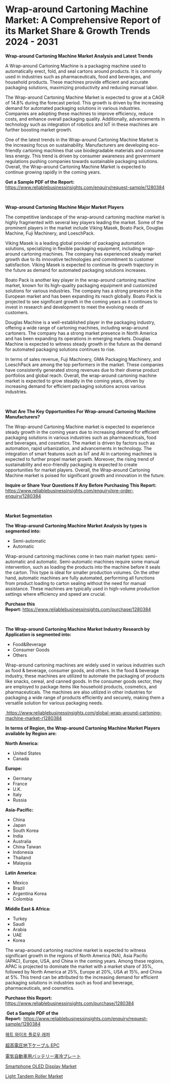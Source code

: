 <p><h1>Wrap-around Cartoning Machine Market: A Comprehensive Report of its Market Share & Growth Trends 2024 - 2031</h1></p><p><strong>Wrap-around Cartoning Machine Market Analysis and Latest Trends</strong></p>
<p><p>A Wrap-around Cartoning Machine is a packaging machine used to automatically erect, fold, and seal cartons around products. It is commonly used in industries such as pharmaceuticals, food and beverages, and household products. These machines provide efficient and accurate packaging solutions, maximizing productivity and reducing manual labor.</p><p>The Wrap-around Cartoning Machine Market is expected to grow at a CAGR of 14.8% during the forecast period. This growth is driven by the increasing demand for automated packaging solutions in various industries. Companies are adopting these machines to improve efficiency, reduce costs, and enhance overall packaging quality. Additionally, advancements in technology such as integration of robotics and IoT in these machines are further boosting market growth.</p><p>One of the latest trends in the Wrap-around Cartoning Machine Market is the increasing focus on sustainability. Manufacturers are developing eco-friendly cartoning machines that use biodegradable materials and consume less energy. This trend is driven by consumer awareness and government regulations pushing companies towards sustainable packaging solutions. Overall, the Wrap-around Cartoning Machine Market is expected to continue growing rapidly in the coming years.</p></p>
<p><strong>Get a Sample PDF of the Report:&nbsp;</strong> <a href="https://www.reliablebusinessinsights.com/enquiry/request-sample/1280384">https://www.reliablebusinessinsights.com/enquiry/request-sample/1280384</a></p>
<p>&nbsp;</p>
<p><strong>Wrap-around Cartoning Machine Major Market Players</strong></p>
<p><p>The competitive landscape of the wrap-around cartoning machine market is highly fragmented with several key players leading the market. Some of the prominent players in the market include Viking Masek, Boato Pack, Douglas Machine, Fuji Machinery, and LoeschPack.</p><p>Viking Masek is a leading global provider of packaging automation solutions, specializing in flexible packaging equipment, including wrap-around cartoning machines. The company has experienced steady market growth due to its innovative technologies and commitment to customer satisfaction. Viking Masek is expected to continue its growth trajectory in the future as demand for automated packaging solutions increases.</p><p>Boato Pack is another key player in the wrap-around cartoning machine market, known for its high-quality packaging equipment and customized solutions for various industries. The company has a strong presence in the European market and has been expanding its reach globally. Boato Pack is projected to see significant growth in the coming years as it continues to invest in research and development to meet the evolving needs of customers.</p><p>Douglas Machine is a well-established player in the packaging industry, offering a wide range of cartoning machines, including wrap-around cartoners. The company has a strong market presence in North America and has been expanding its operations in emerging markets. Douglas Machine is expected to witness steady growth in the future as the demand for automated packaging solutions continues to rise.</p><p>In terms of sales revenue, Fuji Machinery, GMA Packaging Machinery, and LoeschPack are among the top performers in the market. These companies have consistently generated strong revenues due to their diverse product portfolios and global reach. Overall, the wrap-around cartoning machine market is expected to grow steadily in the coming years, driven by increasing demand for efficient packaging solutions across various industries.</p></p>
<p>&nbsp;</p>
<p><strong>What Are The Key Opportunities For Wrap-around Cartoning Machine Manufacturers?</strong></p>
<p><p>The Wrap-around Cartoning Machine market is expected to experience steady growth in the coming years due to increasing demand for efficient packaging solutions in various industries such as pharmaceuticals, food and beverages, and cosmetics. The market is driven by factors such as automation, rapid urbanization, and advancements in technology. The integration of smart features such as IoT and AI in cartoning machines is expected to further propel market growth. Moreover, the rising trend of sustainability and eco-friendly packaging is expected to create opportunities for market players. Overall, the Wrap-around Cartoning Machine market is poised for significant growth and innovation in the future.</p></p>
<p><strong>Inquire or Share Your Questions If Any Before Purchasing This Report:</strong> <a href="https://www.reliablebusinessinsights.com/enquiry/pre-order-enquiry/1280384">https://www.reliablebusinessinsights.com/enquiry/pre-order-enquiry/1280384</a></p>
<p>&nbsp;</p>
<p><strong>Market Segmentation</strong></p>
<p><strong>The Wrap-around Cartoning Machine Market Analysis by types is segmented into:</strong></p>
<p><ul><li>Semi-automatic</li><li>Automatic</li></ul></p>
<p><p>Wrap-around cartoning machines come in two main market types: semi-automatic and automatic. Semi-automatic machines require some manual intervention, such as loading the products into the machine before it seals the carton. This type is ideal for smaller production volumes. On the other hand, automatic machines are fully automated, performing all functions from product loading to carton sealing without the need for manual assistance. These machines are typically used in high-volume production settings where efficiency and speed are crucial.</p></p>
<p><strong>Purchase this Report:&nbsp;</strong><a href="https://www.reliablebusinessinsights.com/purchase/1280384">https://www.reliablebusinessinsights.com/purchase/1280384</a></p>
<p>&nbsp;</p>
<p><strong>The Wrap-around Cartoning Machine Market Industry Research by Application is segmented into:</strong></p>
<p><ul><li>Food&Beverage</li><li>Consumer Goods</li><li>Others</li></ul></p>
<p><p>Wrap-around cartoning machines are widely used in various industries such as food & beverage, consumer goods, and others. In the food & beverage industry, these machines are utilized to automate the packaging of products like snacks, cereal, and canned goods. In the consumer goods sector, they are employed to package items like household products, cosmetics, and pharmaceuticals. The machines are also utilized in other industries for packaging a wide range of products efficiently and securely, making them a versatile solution for various packaging needs.</p></p>
<p><a href="https://www.reliablebusinessinsights.com/global-wrap-around-cartoning-machine-market-r1280384">&nbsp;https://www.reliablebusinessinsights.com/global-wrap-around-cartoning-machine-market-r1280384</a></p>
<p><strong>In terms of Region, the Wrap-around Cartoning Machine Market Players available by Region are:</strong></p>
<p>
    <p> <strong> North America: </strong>
        <ul>
            <li>United States</li>
            <li>Canada</li>
        </ul>
        </p> 
    <p> <strong> Europe: </strong>
        <ul>
            <li>Germany</li>
            <li>France</li>
            <li>U.K.</li>
            <li>Italy</li>
            <li>Russia</li>
        </ul>
        </p> 
    <p> <strong> Asia-Pacific: </strong>
        <ul>
            <li>China</li>
            <li>Japan</li>
            <li>South Korea</li>
            <li>India</li>
            <li>Australia</li>
            <li>China Taiwan</li>
            <li>Indonesia</li>
            <li>Thailand</li>
            <li>Malaysia</li>
        </ul>
        </p> 
    <p> <strong> Latin America: </strong>
        <ul>
            <li>Mexico</li>
            <li>Brazil</li>
            <li>Argentina Korea</li>
            <li>Colombia</li>
        </ul>
        </p> 
    <p> <strong> Middle East & Africa: </strong>
        <ul>
            <li>Turkey</li>
            <li>Saudi</li>
            <li>Arabia</li>
            <li>UAE</li>
            <li>Korea</li>
        </ul>
    </p>
    </p>
<p><p>The wrap-around cartoning machine market is expected to witness significant growth in the regions of North America (NA), Asia Pacific (APAC), Europe, USA, and China in the coming years. Among these regions, APAC is projected to dominate the market with a market share of 35%, followed by North America at 25%, Europe at 20%, USA at 15%, and China at 5%. This trend can be attributed to the increasing demand for efficient packaging solutions in industries such as food and beverage, pharmaceuticals, and cosmetics.</p></p>
<p><strong>Purchase this Report: </strong><a href="https://www.reliablebusinessinsights.com/purchase/1280384">https://www.reliablebusinessinsights.com/purchase/1280384</a></p>
<p>&nbsp;<strong>Get a Sample PDF of the Report:&nbsp;&nbsp;</strong><a href="https://www.reliablebusinessinsights.com/enquiry/request-sample/1280384">https://www.reliablebusinessinsights.com/enquiry/request-sample/1280384</a></p>
<p><strong></strong></p>
<p><p><a href="https://github.com/vdhdwjyp90142/Market-Research-Report-List-2/blob/main/144463489929.md">웨트 와이프 플로우 래퍼</a></p><p><a href="https://medium.com/@kaitlensen45645/%E8%B6%85%E3%83%8F%E3%82%A4%E3%83%9C%E3%83%AB%E3%83%86%E3%83%BC%E3%82%B8%E5%9C%B0%E4%B8%8B%E9%85%8D%E7%B7%9Aepc%E5%B8%82%E5%A0%B4%E8%AA%BF%E6%9F%BB%E3%83%AC%E3%83%9D%E3%83%BC%E3%83%88-%E3%81%9D%E3%81%AE%E6%AD%B4%E5%8F%B2%E3%81%8A%E3%82%88%E3%81%B32024%E5%B9%B4%E3%81%8B%E3%82%892031%E5%B9%B4%E3%81%BE%E3%81%A7%E3%81%AE%E4%BA%88%E6%B8%AC-6848b6819fd9">超高電圧地下ケーブル EPC</a></p><p><a href="https://medium.com/@dominicalsop1/%E9%9B%BB%E5%8B%95%E8%BB%8A%E5%B8%82%E5%A0%B4%E5%90%91%E3%81%91%E3%81%AE%E3%83%90%E3%83%83%E3%83%86%E3%83%AA%E3%83%BC%E6%B6%B2%E5%86%B7%E3%83%97%E3%83%AC%E3%83%BC%E3%83%88-2031%E5%B9%B4%E3%81%BE%E3%81%A7%E3%81%AE%E3%83%88%E3%83%AC%E3%83%B3%E3%83%89-%E4%BA%88%E6%B8%AC-%E7%AB%B6%E4%BA%89%E5%88%86%E6%9E%90-cc04006779f4">電気自動車用バッテリー液冷プレート</a></p><p><a href="https://issuu.com/reportprime-2/docs/smartphone-oled-display-market-size-2030.pptx">Smartphone OLED Display Market</a></p><p><a href="https://github.com/FassouRP/Market-Research-Report-List-4/blob/main/light-tandem-roller-market.md">Light Tandem Roller Market</a></p></p>